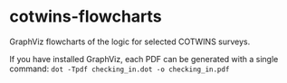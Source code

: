 # cotwins-flowcharts
GraphViz flowcharts of the logic for selected COTWINS surveys.

If you have installed GraphViz, each PDF can be generated with a single command: `dot -Tpdf checking_in.dot -o checking_in.pdf`

